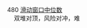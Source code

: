 480 [滑动窗口中位数](https://leetcode.cn/problems/sliding-window-median/)  
&nbsp;&nbsp;&nbsp;&nbsp;双堆对顶，风险对冲，难

